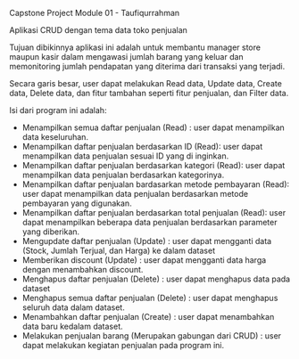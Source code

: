 Capstone Project Module 01 - Taufiqurrahman

Aplikasi CRUD dengan tema data toko penjualan

Tujuan dibikinnya aplikasi ini adalah untuk membantu manager store maupun kasir dalam mengawasi jumlah barang yang keluar dan memonitoring jumlah pendapatan yang diterima dari transaksi yang terjadi.

Secara garis besar, user dapat melakukan Read data, Update data, Create data, Delete data, dan fitur tambahan seperti fitur penjualan, dan Filter data.

Isi dari program ini adalah:
- Menampilkan semua daftar penjualan (Read) : user dapat menampilkan data keseluruhan.
- Menampilkan daftar penjualan berdasarkan ID (Read): user dapat menampilkan data penjualan sesuai ID yang di inginkan.
- Menampilkan daftar penjualan berdasarkan kategori (Read): user dapat menampilkan data penjualan berdasarkan kategorinya.
- Menampilkan daftar penjualan bardasarkan metode pembayaran (Read): user dapat menampilkan data penjualan berdasarkan metode pembayaran yang digunakan.
- Menampilkan daftar penjualan berdasarkan total penjualan (Read): user dapat menampilkan beberapa data penjualan berdasarkan parameter yang diberikan.
- Mengupdate daftar penjualan (Update) : user dapat mengganti data (Stock, Jumlah  Terjual, dan Harga) ke dalam dataset
- Memberikan discount (Update) : user dapat mengganti data harga dengan menambahkan discount.
- Menghapus daftar penjualan (Delete) : user dapat menghapus data pada dataset
- Menghapus semua daftar penjualan (Delete) : user dapat menghapus seluruh data dalam dataset.
- Menambahkan daftar penjualan (Create) : user dapat menambahkan data baru kedalam dataset.
- Melakukan penjualan barang (Merupakan gabungan dari CRUD) : user dapat melakukan kegiatan penjualan pada program ini.

